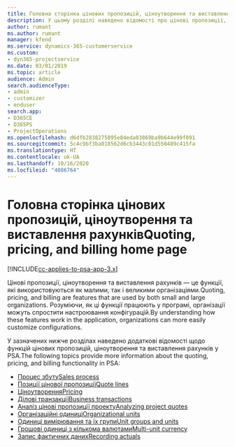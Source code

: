 ```yaml
---
title: Головна сторінка цінових пропозицій, ціноутворення та виставлення рахунків
description: У цьому розділі наведено відомості про цінові пропозиції, ціноутворення та надсилання рахунків.
author: rumant
ms.author: rumant
manager: kfend
ms.service: dynamics-365-customerservice
ms.custom:
- dyn365-projectservice
ms.date: 03/01/2019
ms.topic: article
audience: Admin
search.audienceType:
- admin
- customizer
- enduser
search.app:
- D365CE
- D365PS
- ProjectOperations
ms.openlocfilehash: d6dfb2838275095e84eda03869ba9b644e99f091
ms.sourcegitcommit: 5c4c9bf3ba018562d6cb3443c01d550489c415fa
ms.translationtype: HT
ms.contentlocale: uk-UA
ms.lasthandoff: 10/16/2020
ms.locfileid: "4086764"
---
```

# <a name="quoting-pricing-and-billing-home-page"></a><span data-ttu-id="33580-103">Головна сторінка цінових пропозицій, ціноутворення та виставлення рахунків</span><span class="sxs-lookup"><span data-stu-id="33580-103">Quoting, pricing, and billing home page</span></span>

[!INCLUDE[cc-applies-to-psa-app-3.x](../includes/cc-applies-to-psa-app-3x.md)]

<span data-ttu-id="33580-104">Цінові пропозиції, ціноутворення та виставлення рахунків — це функції, які використовуються як малими, так і великими організаціями.</span><span class="sxs-lookup"><span data-stu-id="33580-104">Quoting, pricing, and billing are features that are used by both small and large organizations.</span></span> <span data-ttu-id="33580-105">Розуміючи, як ці функції працюють у програмі, організації можуть спростити настроювання конфігурацій.</span><span class="sxs-lookup"><span data-stu-id="33580-105">By understanding how these features work in the application, organizations can more easily customize configurations.</span></span>

<span data-ttu-id="33580-106">У зазначених нижче розділах наведено додаткові відомості щодо функцій цінових пропозицій, ціноутворення та виставлення рахунків у PSA.</span><span class="sxs-lookup"><span data-stu-id="33580-106">The following topics provide more information about the quoting, pricing, and billing functionality in PSA:</span></span>

- [<span data-ttu-id="33580-107">Процес збуту</span><span class="sxs-lookup"><span data-stu-id="33580-107">Sales process</span></span>](basic-sales-process.md)
- [<span data-ttu-id="33580-108">Позиції цінової пропозиції</span><span class="sxs-lookup"><span data-stu-id="33580-108">Quote lines</span></span>](basic-quote-lines.md)
- [<span data-ttu-id="33580-109">Ціноутворення</span><span class="sxs-lookup"><span data-stu-id="33580-109">Pricing</span></span>](basic-pricing.md)
- [<span data-ttu-id="33580-110">Ділові транзакції</span><span class="sxs-lookup"><span data-stu-id="33580-110">Business transactions</span></span>](basic-business-transactions.md)
- [<span data-ttu-id="33580-111">Аналіз цінові пропозиції проекту</span><span class="sxs-lookup"><span data-stu-id="33580-111">Analyzing project quotes</span></span>](basic-analyzing-quotes.md)
- [<span data-ttu-id="33580-112">Організаційні одиниці</span><span class="sxs-lookup"><span data-stu-id="33580-112">Organizational units</span></span>](advanced-organizational.md)
- [<span data-ttu-id="33580-113">Одиниці вимірювання та їх групи</span><span class="sxs-lookup"><span data-stu-id="33580-113">Unit groups and units</span></span>](advanced-units.md)
- [<span data-ttu-id="33580-114">Грошові одиниці з кількома валютами</span><span class="sxs-lookup"><span data-stu-id="33580-114">Multi-unit currency</span></span>](advanced-currency.md)
- [<span data-ttu-id="33580-115">Запис фактичних даних</span><span class="sxs-lookup"><span data-stu-id="33580-115">Recording actuals</span></span>](advanced-actuals.md)
